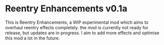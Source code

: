 # Reentry Enhancements v0.1a

This is Reentry Enhancements, a WIP experimental mod which aims to overhaul reentry effects completely. the mod is currently not ready for release, but updates are in progress. I aim to add more effects and optimise this mod a lot in the future.
